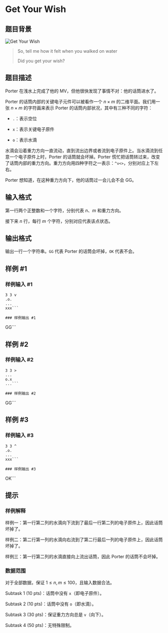 # Get Your Wish

## 题目背景

![Get Your Wish](https://mivik.gitee.io/image/nurture/get_your_wish.png)

> So, tell me how it felt when you walked on water
>
> Did you get your wish?

## 题目描述

Porter 在浅水上完成了他的 MV，但他很快发现了事情不对：他的话筒进水了。

Porter 的话筒内部的关键电子元件可以被看作一个 $n\times m$ 的二维平面。我们用一张 $n\times m$ 的字符画来表示 Porter 的话筒内部状况，其中有三种不同的字符：

- `.`：表示空位

- `x`：表示关键电子原件

- `o`：表示水滴

水滴会沿着重力方向一直流动，直到流出边界或者流到电子原件上。当水滴流到任意一个电子原件上时，Porter 的话筒就会坏掉。Porter 慌忙把话筒转过来，改变了话筒内部的重力方向。重力方向用四种字符之一表示：`^v<>`，分别对应上下左右。

Porter 想知道，在这种重力方向下，他的话筒过一会儿会不会 GG。

## 输入格式

第一行两个正整数和一个字符，分别代表 $n$、$m$ 和重力方向。

接下来 $n$ 行，每行 $m$ 个字符，分别对应代表该点状态。

## 输出格式

输出一行一个字符串。`GG` 代表 Porter 的话筒会坏掉，`OK` 代表不会。

## 样例 #1

### 样例输入 #1
```
3 3 v
.o.
...
xxx```

### 样例输出 #1

```
GG```

## 样例 #2

### 样例输入 #2
```
3 3 >
...
o.x
...```

### 样例输出 #2

```
GG```

## 样例 #3

### 样例输入 #3
```
3 3 ^
.o.
...
xxx```

### 样例输出 #3

```
OK```

## 提示


### 样例解释

样例一：第一行第二列的水滴向下流到了最后一行第二列的电子原件上，因此话筒坏掉了。

样例二：第二行第一列的水滴向右流到了第二行最后一列的电子原件上，因此话筒坏掉了。

样例三：第一行第二列的水滴直接向上流出话筒，因此 Porter 的话筒不会坏掉。

### 数据范围

对于全部数据，保证 $1\le n,m\le 100$，且输入数据合法。

Subtask 1 (10 pts)：话筒中没有 `x`（即电子原件）。

Subtask 2 (10 pts)：话筒中没有 `o`（即水滴）。

Subtask 3 (30 pts)：保证重力方向总是 `v`（向下）。

Subtask 4 (50 pts)：无特殊限制。

